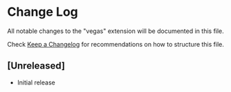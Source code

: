 # Change Log

All notable changes to the "vegas" extension will be documented in this file.

Check [Keep a Changelog](http://keepachangelog.com/) for recommendations on how to structure this file.

## [Unreleased]

- Initial release